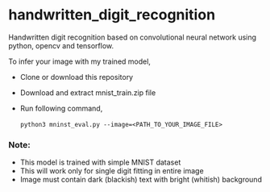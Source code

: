# handwritten_digit_recognition
Handwritten digit recognition based on convolutional neural network using python, opencv and tensorflow.

To infer your image with my trained model,

- Clone or download this repository

- Download and extract mnist_train.zip file

- Run following command,
  
    `python3 mninst_eval.py --image=<PATH_TO_YOUR_IMAGE_FILE>`
  
### Note:
- This model is trained with simple MNIST dataset
- This will work only for single digit fitting in entire image
- Image must contain dark (blackish) text with bright (whitish) background

